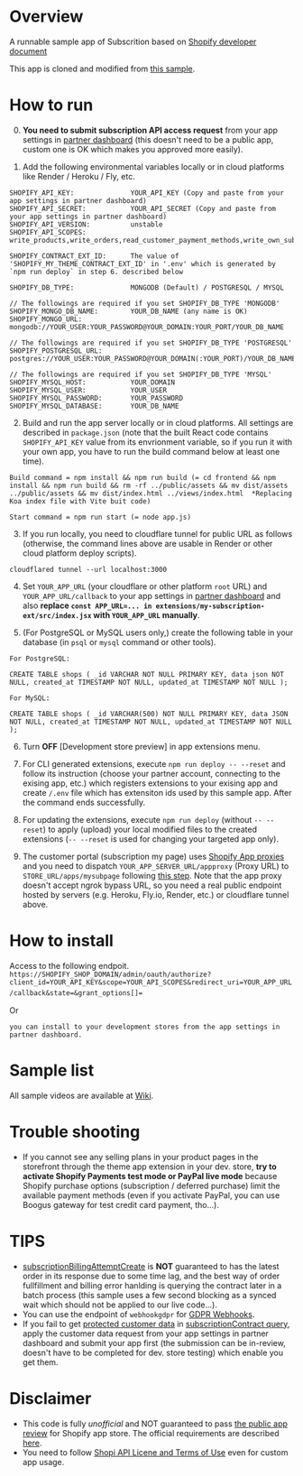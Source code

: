 # Overview
A runnable sample app of Subscrition based on [Shopify developer document](https://shopify.dev/docs/apps/selling-strategies/subscriptions/modeling)


This app is cloned and modified from [this sample](https://github.com/benzookapi/shopify-barebone-app-sample).


# How to run
0. **You need to submit subscription API access request** from your app settings in [partner dashboard](https://partners.shopify.com/) (this doesn't need to be a public app, custom one is OK which makes you approved more easily).

1. Add the following environmental variables locally or in cloud platforms like Render / Heroku / Fly, etc.
```
SHOPIFY_API_KEY:              YOUR_API_KEY (Copy and paste from your app settings in partner dashboard)
SHOPIFY_API_SECRET:           YOUR_API_SECRET (Copy and paste from your app settings in partner dashboard)
SHOPIFY_API_VERSION:          unstable
SHOPIFY_API_SCOPES:           write_products,write_orders,read_customer_payment_methods,write_own_subscription_contracts,write_customers,write_assigned_fulfillment_orders,write_merchant_managed_fulfillment_orders,write_third_party_fulfillment_orders

SHOPIFY_CONTRACT_EXT_ID:      The value of 'SHOPIFY_MY_THEME_CONTRACT_EXT_ID' in '.env' which is generated by `npm run deploy` in step 6. described below

SHOPIFY_DB_TYPE:              MONGODB (Default) / POSTGRESQL / MYSQL

// The followings are required if you set SHOPIFY_DB_TYPE 'MONGODB'
SHOPIFY_MONGO_DB_NAME:        YOUR_DB_NAME (any name is OK)
SHOPIFY_MONGO_URL:            mongodb://YOUR_USER:YOUR_PASSWORD@YOUR_DOMAIN:YOUR_PORT/YOUR_DB_NAME

// The followings are required if you set SHOPIFY_DB_TYPE 'POSTGRESQL'
SHOPIFY_POSTGRESQL_URL:       postgres://YOUR_USER:YOUR_PASSWORD@YOUR_DOMAIN(:YOUR_PORT)/YOUR_DB_NAME

// The followings are required if you set SHOPIFY_DB_TYPE 'MYSQL'
SHOPIFY_MYSQL_HOST:           YOUR_DOMAIN
SHOPIFY_MYSQL_USER:           YOUR_USER
SHOPIFY_MYSQL_PASSWORD:       YOUR_PASSWORD
SHOPIFY_MYSQL_DATABASE:       YOUR_DB_NAME

```

2. Build and run the app server locally or in cloud platforms. All settings are described in `package.json` (note that the built React code contains `SHOPIFY_API_KEY` value from its envrionment variable, so if you run it with your own app, you have to run the build command below at least one time).
```
Build command = npm install && npm run build (= cd frontend && npm install && npm run build && rm -rf ../public/assets && mv dist/assets ../public/assets && mv dist/index.html ../views/index.html  *Replacing Koa index file with Vite buit code)

Start command = npm run start (= node app.js)
```

3. If you run locally, you need to cloudflare tunnel for public URL as follows (otherwise, the command lines above are usable in Render or other cloud platform deploy scripts).
```
cloudflared tunnel --url localhost:3000 
```

4. Set `YOUR_APP_URL` (your cloudflare or other platform `root` URL) and `YOUR_APP_URL/callback` to your app settings in [partner dashboard](https://partners.shopify.com/) and also **replace `const APP_URL=... in extensions/my-subscription-ext/src/index.jsx` with `YOUR_APP_URL` manually**.

5. (For PostgreSQL or MySQL users only,) create the following table in your database (in `psql` or `mysql` command or other tools).
```
For PostgreSQL:

CREATE TABLE shops ( _id VARCHAR NOT NULL PRIMARY KEY, data json NOT NULL, created_at TIMESTAMP NOT NULL, updated_at TIMESTAMP NOT NULL );

For MySQL:

CREATE TABLE shops ( _id VARCHAR(500) NOT NULL PRIMARY KEY, data JSON NOT NULL, created_at TIMESTAMP NOT NULL, updated_at TIMESTAMP NOT NULL );

```

6. Turn **OFF** [Development store preview] in app extensions menu.

7. For CLI generated extensions, execute `npm run deploy -- --reset` and follow its instruction (choose your partner account, connecting to the exising app, etc.) which registers extensions to your exising app and create `/.env` file which has extensiton ids used by this sample app. After the command ends successfully.

8. For updating the extensions, execute `npm run deploy` (without `-- --reset`) to apply (upload) your local modified files to the created extensions (`-- --reset` is used for changing your targeted app only).

9. The customer portal (subscription my page) uses [Shopify App proxies](https://shopify.dev/docs/apps/online-store/app-proxies) and you need to dispatch `YOUR_APP_SERVER_URL/appproxy` (Proxy URL) to `STORE_URL/apps/mysubpage` following [this step](https://shopify.dev/docs/apps/online-store/app-proxies#add-an-app-proxy). Note that the app proxy doesn't accept ngrok bypass URL, so you need a real public endpoint hosted by servers (e.g. Heroku, Fly.io, Render, etc.) or cloudflare tunnel above.


# How to install
Access to the following endpoit.
`https://SHOPIFY_SHOP_DOMAIN/admin/oauth/authorize?client_id=YOUR_API_KEY&scope=YOUR_API_SCOPES&redirect_uri=YOUR_APP_URL/callback&state=&grant_options[]=`　

Or 

`you can install to your development stores from the app settings in partner dashboard.`

# Sample list

All sample videos are available at [Wiki](https://github.com/benzookapi/shopify-subscription-sample-app/wiki).

# Trouble shooting
- If you cannot see any selling plans in your product pages in the storefront through the theme app extension in your dev. store, **try to activate Shopify Payments test mode or PayPal live mode** because Shopify purchase options (subscription / deferred purchase) limit the available payment methods (even if you activate PayPal, you can use Boogus gateway for test credit card payment, tho...).

# TIPS
- [subscriptionBillingAttemptCreate](https://shopify.dev/docs/api/admin-graphql/unstable/mutations/subscriptionBillingAttemptCreate) is **NOT** guaranteed to has the latest order in its response due to some time lag, and the best way of order fullfillment and billing error hanlding is querying the contract later in a batch process (this sample uses a few second blocking as a synced wait which should not be applied to our live code...).
- You can use the endpoint of `webhookgdpr` for [GDPR Webhooks](https://shopify.dev/docs/apps/store/security/gdpr-webhooks).
- If you fail to get [protected customer data](https://shopify.dev/docs/apps/store/data-protection/protected-customer-data) in [subscriptionContract query](https://shopify.dev/docs/api/admin-graphql/unstable/queries/subscriptionContract), apply the customer data request from your app settings in partner dashboard and submit your app first (the submission can be in-review, doesn't have to be completed for dev. store testing) which enable you get them. 


# Disclaimer

- This code is fully _unofficial_ and NOT guaranteed to pass [the public app review](https://shopify.dev/apps/store/review) for Shopify app store. The official requirements are described [here](https://shopify.dev/apps/store/requirements). 
- You need to follow [Shopi API Licene and Terms of Use](https://www.shopify.com/legal/api-terms) even for custom app usage.

